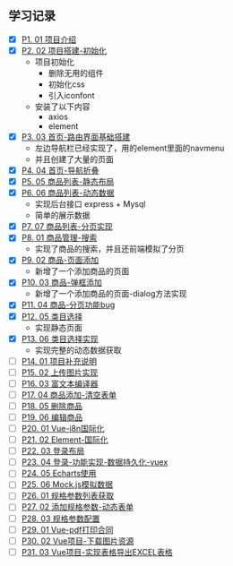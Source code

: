 ## 学习记录
- [x] [P1. 01 项目介绍](https://www.bilibili.com/video/BV1j5411o7xH?p=1)
- [x] [P2. 02 项目搭建-初始化](https://www.bilibili.com/video/BV1j5411o7xH?p=2)
  - 项目初始化
    - 删除无用的组件
    - 初始化css
    - 引入iconfont
  - 安装了以下内容
    - axios
    - element
- [x] [P3. 03 首页-路由界面基础搭建](https://www.bilibili.com/video/BV1j5411o7xH?p=3)
  - 左边导航栏已经实现了，用的element里面的navmenu
  - 并且创建了大量的页面
- [x] [P4. 04 首页-导航折叠](https://www.bilibili.com/video/BV1j5411o7xH?p=4)
- [x] [P5. 05 商品列表-静态布局](https://www.bilibili.com/video/BV1j5411o7xH?p=5)
- [x] [P6. 06 商品列表-动态数据](https://www.bilibili.com/video/BV1j5411o7xH?p=6)
  - 实现后台接口 express + Mysql
  - 简单的展示数据
- [x] [P7. 07 商品列表-分页实现](https://www.bilibili.com/video/BV1j5411o7xH?p=7)
- [x] [P8. 01 商品管理-搜索](https://www.bilibili.com/video/BV1j5411o7xH?p=8)
  - 实现了商品的搜索，并且还前端模拟了分页
- [x] [P9. 02 商品-页面添加](https://www.bilibili.com/video/BV1j5411o7xH?p=9)
  - 新增了一个添加商品的页面
- [x] [P10. 03 商品-弹框添加](https://www.bilibili.com/video/BV1j5411o7xH?p=10)
  - 新增了一个添加商品的页面-dialog方法实现
- [x] [P11. 04 商品-分页功能bug](https://www.bilibili.com/video/BV1j5411o7xH?p=11)
- [x] [P12. 05 类目选择](https://www.bilibili.com/video/BV1j5411o7xH?p=12)
  - 实现静态页面
- [x] [P13. 06 类目选择实现](https://www.bilibili.com/video/BV1j5411o7xH?p=13)
  - 实现完整的动态数据获取
- [ ] [P14. 01 项目补充说明](https://www.bilibili.com/video/BV1j5411o7xH?p=14)
- [ ] [P15. 02 上传图片实现](https://www.bilibili.com/video/BV1j5411o7xH?p=15)
- [ ] [P16. 03 富文本编译器](https://www.bilibili.com/video/BV1j5411o7xH?p=16)
- [ ] [P17. 04 商品添加-清空表单](https://www.bilibili.com/video/BV1j5411o7xH?p=17)
- [ ] [P18. 05 删除商品](https://www.bilibili.com/video/BV1j5411o7xH?p=18)
- [ ] [P19. 06 编辑商品](https://www.bilibili.com/video/BV1j5411o7xH?p=19)
- [ ] [P20. 01 Vue-i8n国际化](https://www.bilibili.com/video/BV1j5411o7xH?p=20)
- [ ] [P21. 02 Element-国际化](https://www.bilibili.com/video/BV1j5411o7xH?p=21)
- [ ] [P22. 03 登录布局](https://www.bilibili.com/video/BV1j5411o7xH?p=22)
- [ ] [P23. 04 登录-功能实现-数据持久化-vuex](https://www.bilibili.com/video/BV1j5411o7xH?p=23)
- [ ] [P24. 05 Echarts使用](https://www.bilibili.com/video/BV1j5411o7xH?p=24)
- [ ] [P25. 06 Mock.js模拟数据](https://www.bilibili.com/video/BV1j5411o7xH?p=25)
- [ ] [P26. 01 规格参数列表获取](https://www.bilibili.com/video/BV1j5411o7xH?p=26)
- [ ] [P27. 02 添加规格参数-动态表单](https://www.bilibili.com/video/BV1j5411o7xH?p=27)
- [ ] [P28. 03 规格参数配置](https://www.bilibili.com/video/BV1j5411o7xH?p=28)
- [ ] [P29. 01 Vue-pdf打印合同](https://www.bilibili.com/video/BV1j5411o7xH?p=29)
- [ ] [P30. 02 Vue项目-下载图片资源](https://www.bilibili.com/video/BV1j5411o7xH?p=30)
- [ ] [P31. 03 Vue项目-实现表格导出EXCEL表格](https://www.bilibili.com/video/BV1j5411o7xH?p=31)
